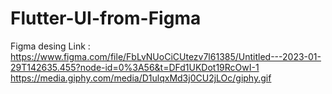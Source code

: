 
# Flutter-UI-from-Figma

Figma desing Link : https://www.figma.com/file/FbLvNUoCiCUtezv7l61385/Untitled---2023-01-29T142635.455?node-id=0%3A56&t=DFd1UKDot19RcOwI-1
https://media.giphy.com/media/D1ulqxMd3j0CU2jLOc/giphy.gif

